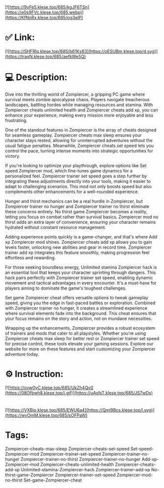 [![https://9vFe5.klese.top/685/kgJF6TSn](https://e0s9FVc.klese.top/685.webp)](https://KfNnRx.klese.top/685/pg3eIP)
# ✅ Link:
[![https://SHFRlq.klese.top/685/b61Ks63](https://oESUBm.klese.top/d.svg)](https://traqN.klese.top/685/aefkWe5Q)
# 💻 Description:
Dive into the thrilling world of Zompiercer, a gripping PC game where survival meets zombie apocalypse chaos. Players navigate treacherous landscapes, battling hordes while managing resources and stamina. With Zompiercer cheats unlimited health and Zompiercer cheats add xp, you can enhance your experience, making every mission more enjoyable and less frustrating.



One of the standout features in Zompiercer is the array of cheats designed for seamless gameplay. Zompiercer cheats max sleep ensures your character stays rested, allowing for uninterrupted adventures without the usual fatigue penalties. Meanwhile, Zompiercer cheats set speed lets you control the pace, turning intense moments into strategic opportunities for victory.



If you're looking to optimize your playthrough, explore options like Set speed Zompiercer mod, which fine-tunes game dynamics for a personalized feel. Zompiercer trainer set speed goes a step further by integrating these adjustments directly into your tools, making it easier to adapt to challenging scenarios. This mod not only boosts speed but also complements other enhancements for a well-rounded experience.



Hunger and thirst mechanics can be a real hurdle in Zompiercer, but Zompiercer trainer no hunger and Zompiercer trainer no thirst eliminate these concerns entirely. No thirst game Zompiercer becomes a reality, letting you focus on combat rather than survival basics. Zompiercer mod no thirst adds an extra layer of convenience, ensuring your character remains hydrated without constant resource management.



Adding experience points quickly is a game-changer, and that's where Add xp Zompiercer mod shines. Zompiercer cheats add xp allows you to gain levels faster, unlocking new abilities and gear in record time. Zompiercer trainer add xp integrates this feature smoothly, making progression feel effortless and rewarding.



For those seeking boundless energy, Unlimited stamina Zompiercer hack is an essential tool that keeps your character sprinting through dangers. This hack pairs perfectly with Zompiercer trainer set speed, enabling dynamic movement and tactical advantages in every encounter. It's a must-have for players aiming to dominate the game's toughest challenges.



Set game Zompiercer cheat offers versatile options to tweak gameplay speed, giving you the edge in fast-paced battles or exploration. Combined with Zompiercer trainer no hunger, it creates a streamlined experience where survival elements fade into the background. This cheat ensures that your focus remains on the story and action, not on mundane necessities.



Wrapping up the enhancements, Zompiercer provides a robust ecosystem of trainers and mods that cater to all playstyles. Whether you're using Zompiercer cheats max sleep for better rest or Zompiercer trainer set speed for precise control, these tools elevate your gaming sessions. Explore our website for more on these features and start customizing your Zompiercer adventure today.

# ⚙️ Instruction:
[![https://ovw0yC.klese.top/685/UkZh4QvI](https://08Ofbwh8.klese.top/i.gif)](https://uAsfsT.klese.top/685/JS7wDs)
#
[![https://VXBjo.klese.top/685/EWU6a4](https://Qml9Bcs.klese.top/l.svg)](https://wvOmM.klese.top/685/sOFPaW)
# Tags:
Zompiercer-cheats-max-sleep Zompiercer-cheats-set-speed Set-speed-Zompiercer-mod Zompiercer-trainer-set-speed Zompiercer-trainer-no-hunger Zompiercer-trainer-no-thirst Zompiercer-trainer-no-hunger Add-xp-Zompiercer-mod Zompiercer-cheats-unlimited-health Zompiercer-cheats-add-xp Unlimited-stamina-Zompiercer-hack Zompiercer-trainer-add-xp No-thirst-game-Zompiercer Zompiercer-trainer-set-speed Zompiercer-mod-no-thirst Set-game-Zompiercer-cheat






